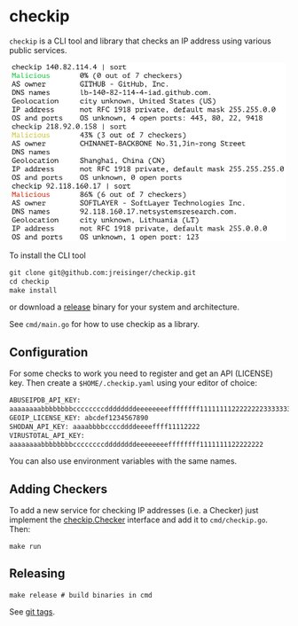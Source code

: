 # checkip

`checkip` is a CLI tool and library that checks an IP address using various
public services.

<img src="checkip.png" width="500">

To install the CLI tool

```
git clone git@github.com:jreisinger/checkip.git
cd checkip
make install
```

or download a [release](https://github.com/jreisinger/checkip/releases)
binary for your system and architecture.

See `cmd/main.go` for how to use checkip as a library.

## Configuration

For some checks to work you need to register and get an API (LICENSE) key.
Then create a `$HOME/.checkip.yaml` using your editor of choice:

```
ABUSEIPDB_API_KEY: aaaaaaaabbbbbbbbccccccccddddddddeeeeeeeeffffffff11111111222222223333333344444444
GEOIP_LICENSE_KEY: abcdef1234567890
SHODAN_API_KEY: aaaabbbbccccddddeeeeffff11112222
VIRUSTOTAL_API_KEY: aaaaaaaabbbbbbbbccccccccddddddddeeeeeeeeffffffff1111111122222222
```

You can also use environment variables with the same names.

## Adding Checkers

To add a new service for checking IP addresses (i.e. a Checker) just
implement the
[checkip.Checker](https://pkg.go.dev/github.com/jreisinger/checkip#Checker)
interface and add it to `cmd/checkip.go`. Then:

```
make run
```

## Releasing

```
make release # build binaries in cmd
```

See [git tags](https://reisinge.net/notes/prog/git#tags).
